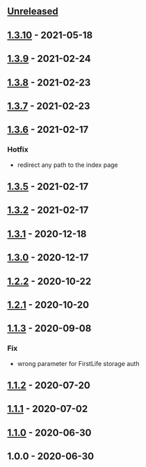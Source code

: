 <a name="unreleased"></a>
## [Unreleased]


<a name="1.3.10"></a>
## [1.3.10] - 2021-05-18

<a name="1.3.9"></a>
## [1.3.9] - 2021-02-24

<a name="1.3.8"></a>
## [1.3.8] - 2021-02-23

<a name="1.3.7"></a>
## [1.3.7] - 2021-02-23

<a name="1.3.6"></a>
## [1.3.6] - 2021-02-17
### Hotfix
- redirect any path to the index page


<a name="1.3.5"></a>
## [1.3.5] - 2021-02-17

<a name="1.3.2"></a>
## [1.3.2] - 2021-02-17

<a name="1.3.1"></a>
## [1.3.1] - 2020-12-18

<a name="1.3.0"></a>
## [1.3.0] - 2020-12-17

<a name="1.2.2"></a>
## [1.2.2] - 2020-10-22

<a name="1.2.1"></a>
## [1.2.1] - 2020-10-20

<a name="1.1.3"></a>
## [1.1.3] - 2020-09-08
### Fix
- wrong parameter for FirstLife storage auth


<a name="1.1.2"></a>
## [1.1.2] - 2020-07-20

<a name="1.1.1"></a>
## [1.1.1] - 2020-07-02

<a name="1.1.0"></a>
## [1.1.0] - 2020-06-30

<a name="1.0.0"></a>
## 1.0.0 - 2020-06-30

[Unreleased]: https://github.com/apeunit/co3-wallet/compare/1.3.10...HEAD
[1.3.10]: https://github.com/apeunit/co3-wallet/compare/1.3.9...1.3.10
[1.3.9]: https://github.com/apeunit/co3-wallet/compare/1.3.8...1.3.9
[1.3.8]: https://github.com/apeunit/co3-wallet/compare/1.3.7...1.3.8
[1.3.7]: https://github.com/apeunit/co3-wallet/compare/1.3.6...1.3.7
[1.3.6]: https://github.com/apeunit/co3-wallet/compare/1.3.5...1.3.6
[1.3.5]: https://github.com/apeunit/co3-wallet/compare/1.3.2...1.3.5
[1.3.2]: https://github.com/apeunit/co3-wallet/compare/1.3.1...1.3.2
[1.3.1]: https://github.com/apeunit/co3-wallet/compare/1.3.0...1.3.1
[1.3.0]: https://github.com/apeunit/co3-wallet/compare/1.2.2...1.3.0
[1.2.2]: https://github.com/apeunit/co3-wallet/compare/1.2.1...1.2.2
[1.2.1]: https://github.com/apeunit/co3-wallet/compare/1.1.3...1.2.1
[1.1.3]: https://github.com/apeunit/co3-wallet/compare/1.1.2...1.1.3
[1.1.2]: https://github.com/apeunit/co3-wallet/compare/1.1.1...1.1.2
[1.1.1]: https://github.com/apeunit/co3-wallet/compare/1.1.0...1.1.1
[1.1.0]: https://github.com/apeunit/co3-wallet/compare/1.0.0...1.1.0
